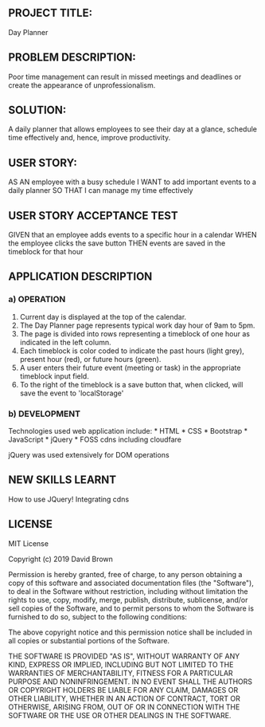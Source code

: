 

## PROJECT TITLE:

 Day Planner

## PROBLEM DESCRIPTION:

Poor time management can result in missed meetings and deadlines or create the appearance of unprofessionalism.

## SOLUTION:

A daily planner that allows employees to see their day at a glance, schedule time effectively and, hence, improve productivity.

## USER STORY:

AS AN employee with a busy schedule
I WANT to add important events to a daily planner
SO THAT I can manage my time effectively 

## USER STORY ACCEPTANCE TEST

GIVEN that an employee adds events to a specific hour in a calendar
WHEN the employee clicks the save button
THEN events are saved in the timeblock for that hour

## APPLICATION DESCRIPTION

### a) OPERATION

1. Current day is displayed at the top of the calendar.
2. The  Day Planner page represents typical work day hour of 9am to 5pm.
3. The page is divided into rows representing a timeblock of one hour as indicated in the left column.
4. Each timeblock is color coded to indicate  the past hours (light grey), present hour (red), or future hours (green).
5. A user enters their future event (meeting or task) in the appropriate timeblock input field.
6. To the right of the timeblock is a save button that, when clicked, will save the event to 'localStorage' 

### b) DEVELOPMENT

Technologies used web application include:
    * HTML
    * CSS
    * Bootstrap
    * JavaScript
    * jQuery
    * FOSS cdns including cloudfare

jQuery was used extensively for DOM operations

## NEW SKILLS LEARNT

How to use JQuery!
Integrating cdns

## LICENSE

MIT License

Copyright (c) 2019 David Brown

Permission is hereby granted, free of charge, to any person obtaining a copy
of this software and associated documentation files (the "Software"), to deal
in the Software without restriction, including without limitation the rights
to use, copy, modify, merge, publish, distribute, sublicense, and/or sell
copies of the Software, and to permit persons to whom the Software is
furnished to do so, subject to the following conditions:

The above copyright notice and this permission notice shall be included in all
copies or substantial portions of the Software.

THE SOFTWARE IS PROVIDED "AS IS", WITHOUT WARRANTY OF ANY KIND, EXPRESS OR
IMPLIED, INCLUDING BUT NOT LIMITED TO THE WARRANTIES OF MERCHANTABILITY,
FITNESS FOR A PARTICULAR PURPOSE AND NONINFRINGEMENT. IN NO EVENT SHALL THE
AUTHORS OR COPYRIGHT HOLDERS BE LIABLE FOR ANY CLAIM, DAMAGES OR OTHER
LIABILITY, WHETHER IN AN ACTION OF CONTRACT, TORT OR OTHERWISE, ARISING FROM,
OUT OF OR IN CONNECTION WITH THE SOFTWARE OR THE USE OR OTHER DEALINGS IN THE
SOFTWARE.




